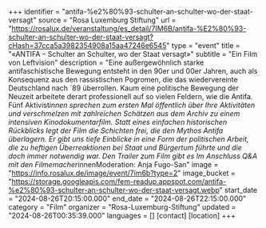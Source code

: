 +++
identifier = "antifa-%e2%80%93-schulter-an-schulter-wo-der-staat-versagt"
source = "Rosa Luxemburg Stiftung"
url = "https://rosalux.de/veranstaltung/es_detail/7IM6B/antifa-%E2%80%93-schulter-an-schulter-wo-der-staat-versagt?cHash=37cca5a3982354908a15aa47246e6545"
type = "event"
title = "«ANTIFA – Schulter an Schulter, wo der Staat versagt»"
subtitle = "Ein Film von Leftvision"
description = "Eine außergewöhnlich starke antifaschistische Bewegung entsteht in den 90er und 00er Jahren, auch als Konsequenz aus den rassistischen Pogromen, die das wiedervereinte Deutschland nach `89 überrollen. Kaum eine politische Bewegung der Neuzeit arbeitete derart professionell auf so vielen Feldern, wie die Antifa. Fünf Aktivist*innen sprechen zum ersten Mal öffentlich über Ihre Aktivitäten und verschmelzen mit zahlreichen Schätzen aus dem Archiv zu einem intensiven Kinodokumentarfilm.
Statt eines einfachen historischen Rückblicks legt der Film die Schichten frei, die den Mythos Antifa überlagern. Er gibt uns tiefe Einblicke in eine Form der politischen Arbeit, die zu heftigen Überreaktionen bei Staat und Bürgertum führte und die doch immer notwendig war.
Den Trailer zum Film gibt es 
Im Anschluss Q&A mit den Filmemacher*innenModeration: Anja Fugo-San"
image = "https://info.rosalux.de/image/event/7im6b?type=2"
image_bucket = "https://storage.googleapis.com/fem-readup.appspot.com/antifa-%e2%80%93-schulter-an-schulter-wo-der-staat-versagt.webp"
start_date = "2024-08-26T20:15:00.000"
end_date = "2024-08-26T22:15:00.000"
category = "Film"
organizer = "Rosa-Luxemburg-Stiftung"
updated = "2024-08-26T00:35:39.000"
languages = []
[contact]
[location]
+++